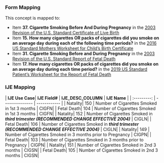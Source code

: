### Form Mapping
This concept is mapped to:
 * Item **37. Cigarette Smoking Before And During Pregnancy** in the [2003 Revision of the U.S. Standard Certificate of Live Birth](https://www.cdc.gov/nchs/data/dvs/birth11-03final-ACC.pdf)
 * Item **15. How many cigarettes OR packs of cigarettes did you smoke on an average day during each of the following time periods?** in the [2016 US Standard Mothers Worksheet for Child’s Birth Certificate](https://www.cdc.gov/nchs/data/dvs/moms-worksheet-2016-508.pdf)
 * Item **31. Cigarette Smoking Before and During Pregnancy** in the [2003 Revision of the U.S. Standard Report of Fetal Death](https://www.cdc.gov/nchs/data/dvs/FDEATH11-03finalACC.pdf)
 * Item **17. How many cigarettes OR packs of cigarettes did you smoke on an average day during each time period?** in the [2019 US Standard Patient’s Worksheet for the Report of Fetal Death](https://www.cdc.gov/nchs/data/dvs/fetal-death-mother-worksheet-english-2019-508.pdf)

### IJE Mapping
| **IJE Use Case**| **IJE Field#** |  **IJE_DESC_COLUMN**   |  **IJE Name**  |
| :---------: | --------------- | ------------ |
| Natality| 150 | Number of Cigarettes Smoked in 1st 3 months | CIGFN|
| Fetal Death| 104 | Number of Cigarettes Smoked in 1st 3 months | CIGFN|
| Natality| 152 | <html>Number of Cigarettes Smoked in  <b><i>third trimester (RECOMMENDED CHANGE EFFECTIVE 2004)</i></b></html> | CIGLN|
| Fetal Death| 106 | <html>Number of Cigarettes Smoked in <b><i>third trimester (RECOMMENDED CHANGE EFFECTIVE 2004)</i></b></html> | CIGLN|
| Natality| 149 | Number of Cigarettes Smoked in 3 months prior to Pregnancy | CIGPN|
| Fetal Death| 103 | Number of Cigarettes Smoked in 3 months prior to Pregnancy | CIGPN|
| Natality| 151 | Number of Cigarettes Smoked in 2nd 3 months | CIGSN|
| Fetal Death| 105 | Number of Cigarettes Smoked in 2nd 3 months | CIGSN|
